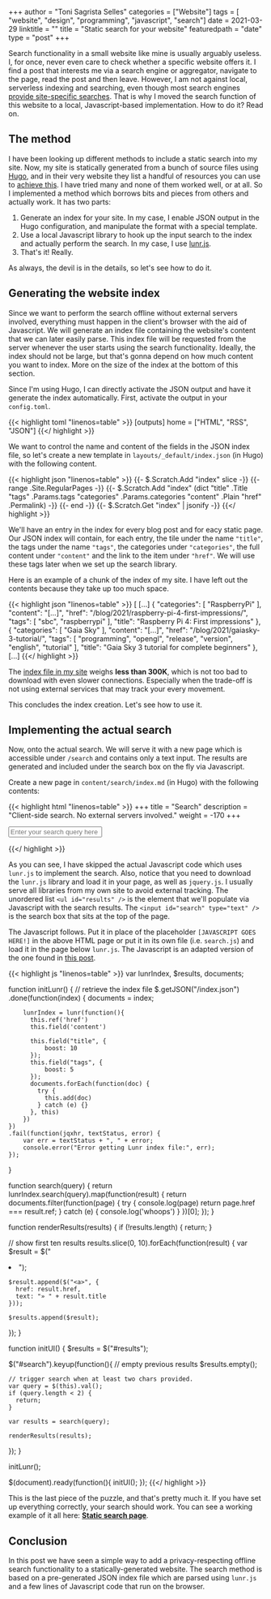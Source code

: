 +++
author = "Toni Sagrista Selles"
categories = ["Website"]
tags = [ "website", "design", "programming", "javascript", "search"]
date = 2021-03-29
linktitle = ""
title = "Static search for your website"
featuredpath = "date"
type = "post"
+++

Search functionality in a small website like mine is usually arguably useless. I, for once, never even care to check whether a specific website offers it. I find a post that interests me via a search engine or aggregator, navigate to the page, read the post and then leave. However, I am not against local, serverless indexing and searching, even though most search engines [provide site-specific searches](https://help.duckduckgo.com/duckduckgo-help-pages/results/syntax/). That is why I moved the search function of this website to a local, Javascript-based implementation. How to do it? Read on.

<!--more-->

## The method

I have been looking up different methods to include a static search into my site. Now, my site is statically generated from a bunch of source files using [Hugo](https://gohugo.io), and in their very website they list a handful of resources you can use to [achieve this](https://gohugo.io/tools/search). I have tried many and none of them worked well, or at all. So I implemented a method which borrows bits and pieces from others and actually work. It has two parts:

1.  Generate an index for your site. In my case, I enable JSON output in the Hugo configuration, and manipulate the format with a special template.
2.  Use a local Javascript library to hook up the input search to the index and actually perform the search. In my case, I use [lunr.js](https://lunrjs.com).
3.  That's it! Really.

As always, the devil is in the details, so let's see how to do it.

## Generating the website index

Since we want to perform the search offline without external servers involved, everything must happen in the client's browser with the aid of Javascript. We will generate an index file containing the website's content that we can later easily parse. This index file will be requested from the server whenever the user starts using the search functionality. Ideally, the index should not be large, but that's gonna depend on how much content you want to index. More on the size of the index at the bottom of this section.

Since I'm using Hugo, I can directly activate the JSON output and have it generate the index automatically. First, activate the output in your `config.toml`.

{{< highlight toml "linenos=table" >}}
[outputs]
    home = ["HTML", "RSS", "JSON"]
{{</ highlight >}}

We want to control the name and content of the fields in the JSON index file, so let's create a new template in `layouts/_default/index.json` (in Hugo) with the following content.

{{< highlight json "linenos=table" >}}
{{- $.Scratch.Add "index" slice -}}
{{- range .Site.RegularPages -}}
    {{- $.Scratch.Add "index" (dict "title" .Title "tags" .Params.tags "categories" .Params.categories "content" .Plain "href" .Permalink) -}}
{{- end -}}
{{- $.Scratch.Get "index" | jsonify -}}
{{</ highlight >}}

We'll have an entry in the index for every blog post and for eacy static page. Our JSON index will contain, for each entry, the tile under the name `"title"`, the tags under the name `"tags"`, the categories under `"categories"`, the full content under `"content"` and the link to the item under `"href"`. We will use these tags later when we set up the search library.

Here is an example of a chunk of the index of my site. I have left out the contents because they take up too much space.

{{< highlight json "linenos=table" >}}
[
    [...]
  {
    "categories": [
      "RaspberryPi"
    ],
    "content": "[...]",
    "href": "/blog/2021/raspberry-pi-4-first-impressions/",
    "tags": [
      "sbc",
      "raspberrypi"
    ],
    "title": "Raspberry Pi 4: First impressions"
  },
  {
    "categories": [
      "Gaia Sky"
    ],
    "content": "[...]",
    "href": "/blog/2021/gaiasky-3-tutorial/",
    "tags": [
      "programming",
      "opengl",
      "release",
      "version",
      "english",
      "tutorial"
    ],
    "title": "Gaia Sky 3 tutorial for complete beginners"
  },
    [...]
{{</ highlight >}}

The [index file in my site](/index.json) weighs **less than 300K**, which is not too bad to download with even slower connections. Especially when the trade-off is not using external services that may track your every movement.

This concludes the index creation. Let's see how to use it.

## Implementing the actual search 

Now, onto the actual search. We will serve it with a new page which is accessible under `/search` and contains only a text input. The results are generated and included under the search box on the fly via Javascript.

Create a new page in `content/search/index.md` (in Hugo) with the following contents:

{{< highlight html "linenos=table" >}}
+++
title = "Search"
description = "Client-side search. No external servers involved."
weight = -170
+++

<p>
<input id="search" type="text" placeholder="Enter your search query here">
</p>

<ul id="results"></ul>

<script src="/js/jquery.min.js"></script>
<script src="/js/lunr.js"></script>
<script>
  [JAVASCRIPT GOES HERE!]
</script>
{{</ highlight >}}

As you can see, I have skipped the actual Javascript code which uses `lunr.js` to implement the search. Also, notice that you need to download the `lunr.js` library and load it in your page, as well as `jquery.js`. I usually serve all libraries from my own site to avoid external tracking.
The unordered list `<ul id="results" />` is the element that we'll populate via Javascript with the search results. The `<input id="search" type="text" />` is the search box that sits at the top of the page.

The Javascript follows. Put it in place of the placeholder `[JAVASCRIPT GOES HERE!]` in the above HTML page or put it in its own file (i.e. `search.js`) and load it in the page below `lunr.js`. The Javascript is an adapted version of the one found in [this post](https://www.integralist.co.uk/posts/static-search-with-lunr/).

{{< highlight js "linenos=table" >}}
var lunrIndex,
    $results,
    documents;

function initLunr() {
  // retrieve the index file
  $.getJSON("/index.json")
    .done(function(index) {
        documents = index;

        lunrIndex = lunr(function(){
          this.ref('href')
          this.field('content')

          this.field("title", {
              boost: 10
          });
          this.field("tags", {
              boost: 5
          });
          documents.forEach(function(doc) {
            try {
              this.add(doc)
            } catch (e) {}
          }, this)
        })
    })
    .fail(function(jqxhr, textStatus, error) {
        var err = textStatus + ", " + error;
        console.error("Error getting Lunr index file:", err);
    });
}

function search(query) {
  return lunrIndex.search(query).map(function(result) {
    return documents.filter(function(page) {
      try {
        console.log(page)
        return page.href === result.ref;
      } catch (e) {
        console.log('whoops')
      }
    })[0];
  });
}

function renderResults(results) {
  if (!results.length) {
    return;
  }

  // show first ten results
  results.slice(0, 10).forEach(function(result) {
    var $result = $("<li>");

    $result.append($("<a>", {
      href: result.href,
      text: "» " + result.title
    }));

    $results.append($result);
  });
}

function initUI() {
  $results = $("#results");

  $("#search").keyup(function(){
    // empty previous results
    $results.empty();

    // trigger search when at least two chars provided.
    var query = $(this).val();
    if (query.length < 2) {
      return;
    }

    var results = search(query);

    renderResults(results);
  });
}

initLunr();

$(document).ready(function(){
  initUI();
});
{{</ highlight >}}

This is the last piece of the puzzle, and that's pretty much it. If you have set up everything correctly, your search should work. You can see a working example of it all here: [**Static search page**](/search).

## Conclusion

In this post we have seen a simple way to add a privacy-respecting offline search functionality to a statically-generated website. The search method is based on a pre-generated JSON index file which are parsed using `lunr.js` and a few lines of Javascript code that run on the browser.
